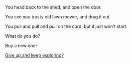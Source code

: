 You head back to the shed, and open the door.

You see you trusty old lawn mower, and drag it out.

You pull and pull and pull on the cord, but it just won't start.

What do you do?

Buy a new one!

[Give up and keep exploring?](../explore-outside/explore-outside.md)